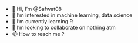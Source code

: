 - 👋 Hi, I’m @Safwat08
- 👀 I’m interested in machine learning, data science
- 🌱 I’m currently learning R
- 💞️ I’m looking to collaborate on nothing atm
- 📫 How to reach me ?

<!---
Safwat08/Safwat08 is a ✨ special ✨ repository because its `README.md` (this file) appears on your GitHub profile.
You can click the Preview link to take a look at your changes.
--->

